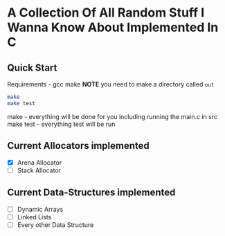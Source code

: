 # A Collection Of All Random Stuff I Wanna Know About Implemented In C

## Quick Start
Requirements - gcc make
**NOTE** you need to make a directory called `out`
```sh
make
make test
```

make - everything will be done for you including running the main.c in src
make test - everything test will be run 

## Current Allocators implemented
- [x] Arena Allocator
- [ ] Stack Allocator

## Current Data-Structures implemented
- [ ] Dynamic Arrays
- [ ] Linked Lists
- [ ] Every other Data Structure